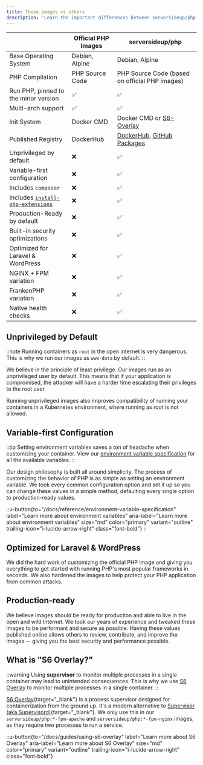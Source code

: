 ```yaml
---
title: These images vs others
description: 'Learn the important differences between serversideup/php and other PHP images.'
---
```


| | **Official PHP Images** |**serversideup/php** |
|-------------------------|-------------------------|---------------------|
| Base Operating System | Debian, Alpine | Debian, Alpine |
| PHP Compilation | PHP Source Code | PHP Source Code (based on official PHP images) |
| Run PHP, pinned to the minor version | ✅ | ✅ |
| Multi-arch support | ✅ | ✅ |
| Init System | Docker CMD | Docker CMD or [S6-Overlay](https://github.com/just-containers/s6-overlay) |
| Published Registry| DockerHub | [DockerHub](https://hub.docker.com/r/serversideup/php), [GitHub Packages](https://github.com/serversideup/docker-php/pkgs/container/php) |
| Unprivileged by default | ❌ | ✅ |
| Variable-first configuration | ❌ | ✅ |
| Includes `composer` | ❌ | ✅ |
| Includes [`install-php-extensions`](https://github.com/mlocati/docker-php-extension-installer) | ❌ | ✅ |
| Production-Ready by default| ❌ | ✅ |
| Built-in security optimizations | ❌ | ✅ |
| Optimized for Laravel & WordPress| ❌ | ✅ |
| NGINX + FPM variation| ❌ | ✅ |
| FrankenPHP variation| ❌ | ✅ |
| Native health checks | ❌ | ✅ |

## Unprivileged by Default
::note
Running containers as `root` in the open internet is very dangerous. This is why we run our images as `www-data` by default.
::

We believe in the principle of least privilege. Our images run as an unprivileged user by default. This means that if your application is compromised, the attacker will have a harder time escalating their privileges to the root user.

Running unprivileged images also improves compatibility of running your containers in a Kubernetes environment, where running as root is not allowed.

## Variable-first Configuration
::tip
Setting environment variables saves a ton of headache when customizing your container. View our [environment variable specification](/docs/reference/environment-variable-specification) for all the available variables.
::

Our design philosophy is built all around simplicity. The process of customizing the behavior of PHP is as simple as setting an environment variable. We took every common configuration option and set it up so you can change these values in a simple method, defaulting every single option to production-ready values.

::u-button{to="/docs/reference/environment-variable-specification" label="Learn more about environment variables" aria-label="Learn more about environment variables" size="md" color="primary" variant="outline"  trailing-icon="i-lucide-arrow-right" class="font-bold"}
::

## Optimized for Laravel & WordPress
We did the hard work of customizing the official PHP image and giving you everything to get started with running PHP's most popular frameworks in seconds. We also hardened the images to help protect your PHP application from common attacks.

## Production-ready
We believe images should be ready for production and able to live in the open and wild Internet. We took our years of experience and tweaked these images to be performant and secure as possible. Having these values published online allows others to review, contribute, and improve the images -- giving you the best security and performance possible.

## What is "S6 Overlay?"
::warning
Using **supervisor** to monitor multiple processes in a single container may lead to unintended consequences. This is why we use [S6 Overlay](/docs/guides/using-s6-overlay) to monitor multiple processes in a single container.
::

[S6 Overlay](https://github.com/just-containers/s6-overlay){target="_blank"} is a process supervisor designed for containerization from the ground up. It's a modern alternative to [Supervisor (aka Supervisord)](https://supervisord.org/){target="_blank"}. We only use this in our `serversideup/php:*-fpm-apache` and `serversideup/php:*-fpm-nginx` images, as they require two processes to run a service.

::u-button{to="/docs/guides/using-s6-overlay" label="Learn more about S6 Overlay" aria-label="Learn more about S6 Overlay" size="md" color="primary" variant="outline"  trailing-icon="i-lucide-arrow-right" class="font-bold"}